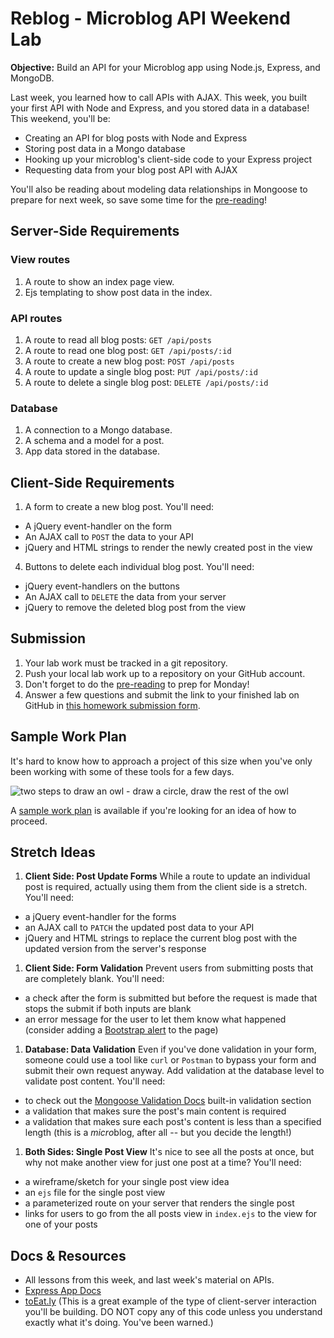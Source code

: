 # Reblog - Microblog API Weekend Lab

**Objective:** Build an API for your Microblog app using Node.js, Express, and MongoDB.

Last week, you learned how to call APIs with AJAX. This week, you built your first API with Node and Express, and you stored data in a database! This weekend, you'll be:
  * Creating an API for blog posts with Node and Express
  * Storing post data in a Mongo database
  * Hooking up your microblog's client-side code to your Express project
  * Requesting data from your blog post API with AJAX

You'll also be reading about modeling data relationships in Mongoose to prepare for next week, so save some time for the <a href="mongo-relationships.md" target="_blank">pre-reading</a>! 

## Server-Side Requirements

### View routes

1. A route to show an index page view.  
1. Ejs templating to show post data in the index.

### API routes

1. A route to read all blog posts: `GET /api/posts`
2. A route to read one blog post: `GET /api/posts/:id`
3. A route to create a new blog post: `POST /api/posts`
4. A route to update a single blog post: `PUT /api/posts/:id`
5. A route to delete a single blog post: `DELETE /api/posts/:id`

### Database

1. A connection to a Mongo database.
1. A schema and a model for a post.
1. App data stored in the database.

## Client-Side Requirements

1. A form to create a new blog post. You'll need:
  * A jQuery event-handler on the form
  * An AJAX call to `POST` the data to your API
  * jQuery and HTML strings to render the newly created post in the view
4. Buttons to delete each individual blog post. You'll need:
  * jQuery event-handlers on the buttons
  * An AJAX call to `DELETE` the data from your server
  * jQuery to remove the deleted blog post from the view

## Submission

1. Your lab work must be tracked in a git repository.
1. Push your local lab work up to a repository on your GitHub account.  
1. Don't forget to do the <a href="mongo-relationships.md" target="_blank">pre-reading</a> to prep for Monday!
7. Answer a few questions and submit the link to your finished lab on GitHub in <a href="https://docs.google.com/forms/d/1r8kZSa76l6yEYY9u2fha3snBBtpmLjaTUmrpNBkGr9g/viewform" target="_blank">this homework submission form</a>.

## Sample Work Plan

It's hard to know how to approach a project of this size when you've only been working with some of these tools for a few days.  

<img src="http://3.bp.blogspot.com/_Eiwce13X738/TRIoYJgWTUI/AAAAAAAAJEk/PGOtRyA304k/s1600/How_to_Draw_Owl.jpg" alt="two steps to draw an owl - draw a circle, draw the rest of the owl">

A <a href="work-plan.md" target="_blank">sample work plan</a> is available if you're looking for an idea of how to proceed.



## Stretch Ideas

1. **Client Side: Post Update Forms**
  While a route to update an individual post is required, actually using them from the client side is a stretch. You'll need:
  * a jQuery event-handler for the forms
  * an AJAX call to `PATCH` the updated post data to your API
  * jQuery and HTML strings to replace the current blog post with the updated version from the server's response

1. **Client Side: Form Validation**
  Prevent users from submitting posts that are completely blank. You'll need:
  * a check after the form is submitted but before the request is made that stops the submit if both inputs are blank
  * an error message for the user to let them know what happened (consider adding a <a href="http://getbootstrap.com/components/#alerts" target="_blank">Bootstrap alert</a> to the page)
 
1. **Database: Data Validation**
  Even if you've done validation in your form, someone could use a tool like `curl` or `Postman` to bypass your form and submit their own request anyway. Add validation at the database level to validate post content. You'll need:
  * to check out the <a href="http://mongoosejs.com/docs/validation.html" target="_blank">Mongoose Validation Docs</a> built-in validation section
  * a validation that makes sure the post's main content is required
  * a validation that makes sure each post's content is less than a specified length (this is a *micro*blog, after all -- but you decide the length!)

1. **Both Sides: Single Post View**
  It's nice to see all the posts at once, but why not make another view for just one post at a time? You'll need:
  * a wireframe/sketch for your single post view idea
  * an `ejs` file for the single post view
  * a parameterized route on your server that renders the single post
  * links for users to go from the all posts view in `index.ejs` to the view for one of your posts

## Docs & Resources 

* All lessons from this week, and last week's material on APIs.
* <a href="http://expressjs.com/api.html#app" target="_blank">Express App Docs</a>
* <a href="https://github.com/sf-wdi-22-23/toEatly_mongoose" target="_blank">toEat.ly</a> (This is a great example of the type of client-server interaction you'll be building. DO NOT copy any of this code unless you understand exactly what it's doing. You've been warned.)

